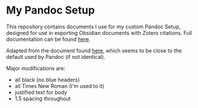 # My Pandoc Setup
This repository contains documents I use for my custom Pandoc Setup, designed for use in exporting Obsidian documents with Zotero citations. Full documentation can be found [here](https://garden.oxus.net/technology/customizing-obsidian-to-word/).

Adapted from the document found [here](https://github.com/maehr/academic-pandoc-template/), which seems to be close to the default used by Pandoc (if not identical). 

Major modifications are:

- all black (no blue headers)
- all Times New Roman (I'm used to it)
- justified text for body
- 1.5 spacing throughout
